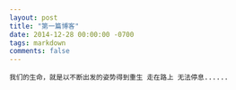 ```yaml
---
layout: post
title: "第一篇博客"
date: 2014-12-28 00:00:00 -0700
tags: markdown
comments: false
---
```

`我们的生命，就是以不断出发的姿势得到重生 走在路上 无法停息......`